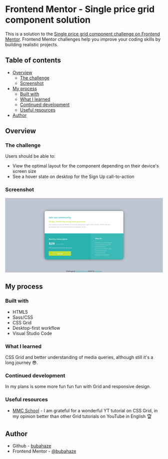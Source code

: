 # Frontend Mentor - Single price grid component solution

This is a solution to the [Single price grid component challenge on Frontend Mentor](https://www.frontendmentor.io/challenges/single-price-grid-component-5ce41129d0ff452fec5abbbc). Frontend Mentor challenges help you improve your coding skills by building realistic projects. 

## Table of contents

- [Overview](#overview)
  - [The challenge](#the-challenge)
  - [Screenshot](#screenshot)
- [My process](#my-process)
  - [Built with](#built-with)
  - [What I learned](#what-i-learned)
  - [Continued development](#continued-development)
  - [Useful resources](#useful-resources)
- [Author](#author)


## Overview

### The challenge

Users should be able to:

- View the optimal layout for the component depending on their device's screen size
- See a hover state on desktop for the Sign Up call-to-action

### Screenshot

![](design/screenshot.png)


## My process

### Built with

- HTML5
- Sass/CSS
- CSS Grid
- Desktop-first workflow
- Visual Studio Code


### What I learned

CSS Grid and better understanding of media queries, although still it's a long journey 😎.

### Continued development

In my plans is some more fun fun fun with Grid and responsive design.

### Useful resources

- [MMC School](https://www.mmcschool.pl) - I am grateful for a wonderful YT tutorial on CSS Grid, in my opinion better than other Grid tutorials on YouTube in English 🏆


## Author

- Github - [bubahaze](https://www.github.com/bubahaze)
- Frontend Mentor - [@bubahaze](https://www.frontendmentor.io/profile/bubahaze)
